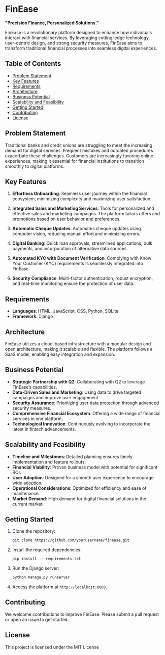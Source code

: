 # FinEase

**"Precision Finance, Personalized Solutions."**

FinEase is a revolutionary platform designed to enhance how individuals interact with financial services. By leveraging cutting-edge technology, user-centric design, and strong security measures, FinEase aims to transform traditional financial processes into seamless digital experiences.

## Table of Contents
- [Problem Statement](#problem-statement)
- [Key Features](#key-features)
- [Requirements](#requirements)
- [Architecture](#architecture)
- [Business Potential](#business-potential)
- [Scalability and Feasibility](#scalability-and-feasibility)
- [Getting Started](#getting-started)
- [Contributing](#contributing)
- [License](#license)

## Problem Statement

Traditional banks and credit unions are struggling to meet the increasing demand for digital services. Frequent mistakes and outdated procedures exacerbate these challenges. Customers are increasingly favoring online experiences, making it essential for financial institutions to transition smoothly to digital platforms.

## Key Features

1. **Effortless Onboarding**: Seamless user journey within the financial ecosystem, minimizing complexity and maximizing user satisfaction.
   
2. **Integrated Sales and Marketing Services**: Tools for personalized and effective sales and marketing campaigns. The platform tailors offers and promotions based on user behavior and preferences.
   
3. **Automatic Cheque Updates**: Automates cheque updates using computer vision, reducing manual effort and minimizing errors.

4. **Digital Banking**: Quick loan approvals, streamlined applications, bulk payments, and incorporation of alternative data sources.
   
5. **Automated KYC with Document Verification**: Complying with Know Your Customer (KYC) requirements is seamlessly integrated into FinEase.

6. **Security Compliance**: Multi-factor authentication, robust encryption, and real-time monitoring ensure the protection of user data.

## Requirements

- **Languages**: HTML, JavaScript, CSS, Python, SQLite
- **Framework**: Django

## Architecture

FinEase utilizes a cloud-based infrastructure with a modular design and open architecture, making it scalable and flexible. The platform follows a SaaS model, enabling easy integration and expansion.

## Business Potential

- **Strategic Partnership with Q2**: Collaborating with Q2 to leverage FinEase’s capabilities.
- **Data-Driven Sales and Marketing**: Using data to drive targeted campaigns and improve user engagement.
- **Security Assurance**: Prioritizing user data protection through advanced security measures.
- **Comprehensive Financial Ecosystem**: Offering a wide range of financial services in one platform.
- **Technological Innovation**: Continuously evolving to incorporate the latest in fintech advancements.

## Scalability and Feasibility

- **Timeline and Milestones**: Detailed planning ensures timely implementation and feature rollouts.
- **Financial Viability**: Proven business model with potential for significant ROI.
- **User Adoption**: Designed for a smooth user experience to encourage wide adoption.
- **Operational Considerations**: Optimized for efficiency and ease of maintenance.
- **Market Demand**: High demand for digital financial solutions in the current market.

## Getting Started

1. Clone the repository:
    ```bash
    git clone https://github.com/yourusername/finease.git
    ```

2. Install the required dependencies:
    ```bash
    pip install -r requirements.txt
    ```

3. Run the Django server:
    ```bash
    python manage.py runserver
    ```

4. Access the platform at `http://localhost:8000`.

## Contributing

We welcome contributions to improve FinEase. Please submit a pull request or open an issue to get started.

## License

This project is licensed under the MIT License
